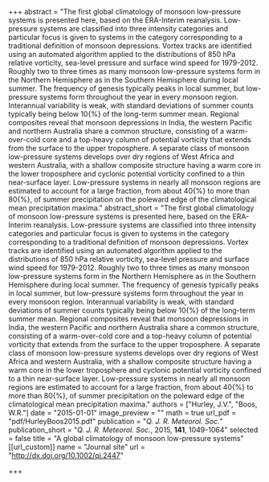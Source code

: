 +++
abstract = "The first global climatology of monsoon low-pressure systems is presented here, based on the ERA-Interim reanalysis. Low-pressure systems are classified into three intensity categories and particular focus is given to systems in the category corresponding to a traditional definition of monsoon depressions. Vortex tracks are identified using an automated algorithm applied to the distributions of 850 hPa relative vorticity, sea-level pressure and surface wind speed for 1979-2012. Roughly two to three times as many monsoon low-pressure systems form in the Northern Hemisphere as in the Southern Hemisphere during local summer. The frequency of genesis typically peaks in local summer, but low-pressure systems form throughout the year in every monsoon region. Interannual variability is weak, with standard deviations of summer counts typically being below 10{%} of the long-term summer mean. Regional composites reveal that monsoon depressions in India, the western Pacific and northern Australia share a common structure, consisting of a warm-over-cold core and a top-heavy column of potential vorticity that extends from the surface to the upper troposphere. A separate class of monsoon low-pressure systems develops over dry regions of West Africa and western Australia, with a shallow composite structure having a warm core in the lower troposphere and cyclonic potential vorticity confined to a thin near-surface layer. Low-pressure systems in nearly all monsoon regions are estimated to account for a large fraction, from about 40{%} to more than 80{%}, of summer precipitation on the poleward edge of the climatological mean precipitation maxima."
abstract_short = "The first global climatology of monsoon low-pressure systems is presented here, based on the ERA-Interim reanalysis. Low-pressure systems are classified into three intensity categories and particular focus is given to systems in the category corresponding to a traditional definition of monsoon depressions. Vortex tracks are identified using an automated algorithm applied to the distributions of 850 hPa relative vorticity, sea-level pressure and surface wind speed for 1979-2012. Roughly two to three times as many monsoon low-pressure systems form in the Northern Hemisphere as in the Southern Hemisphere during local summer. The frequency of genesis typically peaks in local summer, but low-pressure systems form throughout the year in every monsoon region. Interannual variability is weak, with standard deviations of summer counts typically being below 10{%} of the long-term summer mean. Regional composites reveal that monsoon depressions in India, the western Pacific and northern Australia share a common structure, consisting of a warm-over-cold core and a top-heavy column of potential vorticity that extends from the surface to the upper troposphere. A separate class of monsoon low-pressure systems develops over dry regions of West Africa and western Australia, with a shallow composite structure having a warm core in the lower troposphere and cyclonic potential vorticity confined to a thin near-surface layer. Low-pressure systems in nearly all monsoon regions are estimated to account for a large fraction, from about 40{%} to more than 80{%}, of summer precipitation on the poleward edge of the climatological mean precipitation maxima."
authors = ["Hurley, J.V.", "Boos, W.R."]
date = "2015-01-01"
image_preview = ""
math = true
url_pdf = "pdf/HurleyBoos2015.pdf"
publication = "*Q. J. R. Meteorol. Soc.*"
publication_short = "*Q. J. R. Meteorol. Soc.*, 2015, **141**, 1049-1064"
selected = false
title = "A global climatology of monsoon low-pressure systems"
[[url_custom]]
   name = "Journal site"
   url = "http://dx.doi.org/10.1002/qj.2447"


+++
